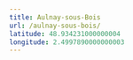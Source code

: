 ```yaml
---
title: Aulnay-sous-Bois
url: /aulnay-sous-bois/
latitude: 48.934231000000004
longitude: 2.4997890000000003
---
```

